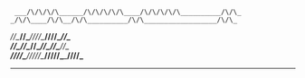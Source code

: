      ___/\/\/\/\______/\/\/\/\/\____/\/\/\/\/\__________/\/\_
    _/\/\____/\/\__/\/\__________/\/\__________________/\/\_ 
   _/\/\____/\/\____/\/\/\/\______/\/\/\/\____________/\/\_  
  _/\/\____/\/\__________/\/\__________/\/\__/\/\____/\/\_   
 ___/\/\/\/\____/\/\/\/\/\____/\/\/\/\/\______/\/\/\/\___    
________________________________________________________     


